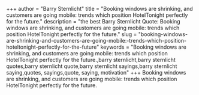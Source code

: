 +++
author = "Barry Sternlicht"
title = "Booking windows are shrinking, and customers are going mobile: trends which position HotelTonight perfectly for the future."
description = "the best Barry Sternlicht Quote: Booking windows are shrinking, and customers are going mobile: trends which position HotelTonight perfectly for the future."
slug = "booking-windows-are-shrinking-and-customers-are-going-mobile:-trends-which-position-hoteltonight-perfectly-for-the-future"
keywords = "Booking windows are shrinking, and customers are going mobile: trends which position HotelTonight perfectly for the future.,barry sternlicht,barry sternlicht quotes,barry sternlicht quote,barry sternlicht sayings,barry sternlicht saying,quotes, sayings,quote, saying, motivation"
+++
Booking windows are shrinking, and customers are going mobile: trends which position HotelTonight perfectly for the future.
